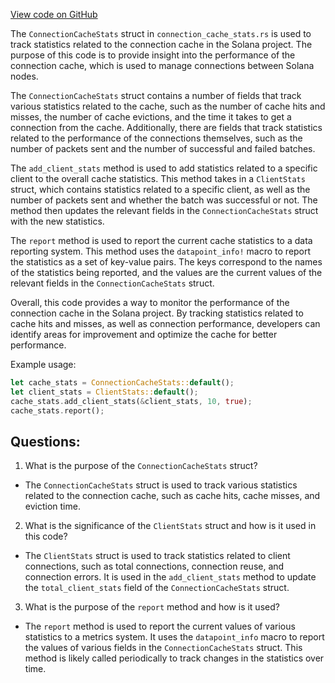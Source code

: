 
[View code on GitHub](https://github.com/solana-labs/solana/blob/master/connection-cache/src/connection_cache_stats.rs)

The `ConnectionCacheStats` struct in `connection_cache_stats.rs` is used to track statistics related to the connection cache in the Solana project. The purpose of this code is to provide insight into the performance of the connection cache, which is used to manage connections between Solana nodes. 

The `ConnectionCacheStats` struct contains a number of fields that track various statistics related to the cache, such as the number of cache hits and misses, the number of cache evictions, and the time it takes to get a connection from the cache. Additionally, there are fields that track statistics related to the performance of the connections themselves, such as the number of packets sent and the number of successful and failed batches. 

The `add_client_stats` method is used to add statistics related to a specific client to the overall cache statistics. This method takes in a `ClientStats` struct, which contains statistics related to a specific client, as well as the number of packets sent and whether the batch was successful or not. The method then updates the relevant fields in the `ConnectionCacheStats` struct with the new statistics. 

The `report` method is used to report the current cache statistics to a data reporting system. This method uses the `datapoint_info!` macro to report the statistics as a set of key-value pairs. The keys correspond to the names of the statistics being reported, and the values are the current values of the relevant fields in the `ConnectionCacheStats` struct. 

Overall, this code provides a way to monitor the performance of the connection cache in the Solana project. By tracking statistics related to cache hits and misses, as well as connection performance, developers can identify areas for improvement and optimize the cache for better performance. 

Example usage:

```rust
let cache_stats = ConnectionCacheStats::default();
let client_stats = ClientStats::default();
cache_stats.add_client_stats(&client_stats, 10, true);
cache_stats.report();
```
## Questions: 
 1. What is the purpose of the `ConnectionCacheStats` struct?
- The `ConnectionCacheStats` struct is used to track various statistics related to the connection cache, such as cache hits, cache misses, and eviction time.

2. What is the significance of the `ClientStats` struct and how is it used in this code?
- The `ClientStats` struct is used to track statistics related to client connections, such as total connections, connection reuse, and connection errors. It is used in the `add_client_stats` method to update the `total_client_stats` field of the `ConnectionCacheStats` struct.

3. What is the purpose of the `report` method and how is it used?
- The `report` method is used to report the current values of various statistics to a metrics system. It uses the `datapoint_info` macro to report the values of various fields in the `ConnectionCacheStats` struct. This method is likely called periodically to track changes in the statistics over time.